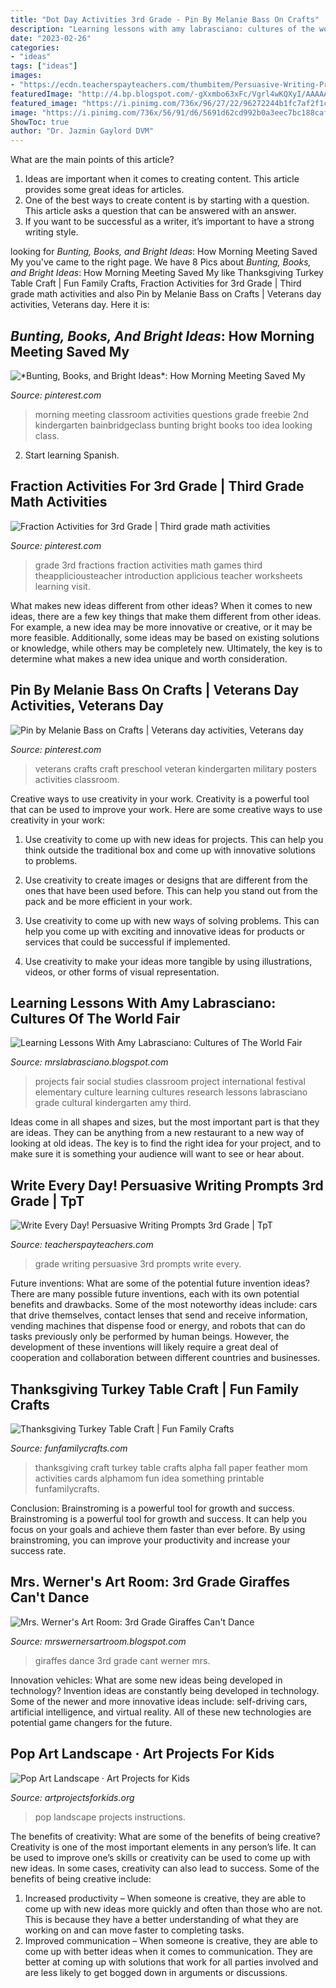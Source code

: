 ```yaml
---
title: "Dot Day Activities 3rd Grade - Pin By Melanie Bass On Crafts"
description: "Learning lessons with amy labrasciano: cultures of the world fair"
date: "2023-02-26"
categories:
- "ideas"
tags: ["ideas"]
images:
- "https://ecdn.teacherspayteachers.com/thumbitem/Persuasive-Writing-Prompts-3rd-Grade-2618378-1523017669/original-2618378-4.jpg"
featuredImage: "http://4.bp.blogspot.com/-gXxmbo63xFc/Vgrl4wKQXyI/AAAAAAAAB6E/PxWixSjXKaw/s1600/IMG_9387.JPG"
featured_image: "https://i.pinimg.com/736x/96/27/22/96272244b1fc7af2f1c801548bfb091f--class-meetings-morning-meetings.jpg"
image: "https://i.pinimg.com/736x/56/91/d6/5691d62cd992b0a3eec7bc188caf45c9.jpg"
ShowToc: true
author: "Dr. Jazmin Gaylord DVM"
---
```



What are the main points of this article?
1. Ideas are important when it comes to creating content. This article provides some great ideas for articles.
2. One of the best ways to create content is by starting with a question. This article asks a question that can be answered with an answer.
3. If you want to be successful as a writer, it’s important to have a strong writing style.

	

		
looking for *Bunting, Books, and Bright Ideas*: How Morning Meeting Saved My you've came to the right page. We have 8 Pics about *Bunting, Books, and Bright Ideas*: How Morning Meeting Saved My like Thanksgiving Turkey Table Craft | Fun Family Crafts, Fraction Activities for 3rd Grade | Third grade math activities and also Pin by Melanie Bass on Crafts | Veterans day activities, Veterans day. Here it is:
		
    
## *Bunting, Books, And Bright Ideas*: How Morning Meeting Saved My

<img loading=lazy src="https://i.pinimg.com/736x/96/27/22/96272244b1fc7af2f1c801548bfb091f--class-meetings-morning-meetings.jpg" onerror="this.onerror=null;this.src='https://tse3.mm.bing.net/th?id=OIP.MXYa50tm7rgh0yRvKb_80gAAAA&amp;pid=15.1';" alt="*Bunting, Books, and Bright Ideas*: How Morning Meeting Saved My">

_Source: pinterest.com_

>morning meeting classroom activities questions grade freebie 2nd kindergarten bainbridgeclass bunting bright books too idea looking class. 

	

2) Start learning Spanish.

    
## Fraction Activities For 3rd Grade | Third Grade Math Activities

<img loading=lazy src="https://i.pinimg.com/736x/56/91/d6/5691d62cd992b0a3eec7bc188caf45c9.jpg" onerror="this.onerror=null;this.src='https://tse1.mm.bing.net/th?id=OIP.XrG5PgqeFsWLR--UIt1PGgHaLQ&amp;pid=15.1';" alt="Fraction Activities for 3rd Grade | Third grade math activities">

_Source: pinterest.com_

>grade 3rd fractions fraction activities math games third theappliciousteacher introduction applicious teacher worksheets learning visit. 

	

What makes new ideas different from other ideas?
When it comes to new ideas, there are a few key things that make them different from other ideas. For example, a new idea may be more innovative or creative, or it may be more feasible. Additionally, some ideas may be based on existing solutions or knowledge, while others may be completely new. Ultimately, the key is to determine what makes a new idea unique and worth consideration.

    
## Pin By Melanie Bass On Crafts | Veterans Day Activities, Veterans Day

<img loading=lazy src="https://i.pinimg.com/originals/2a/08/0a/2a080a0240016595f855e224ba5be183.jpg" onerror="this.onerror=null;this.src='https://tse4.mm.bing.net/th?id=OIP.OqNI9exSh1dvVD0sFdtklwHaLK&amp;pid=15.1';" alt="Pin by Melanie Bass on Crafts | Veterans day activities, Veterans day">

_Source: pinterest.com_

>veterans crafts craft preschool veteran kindergarten military posters activities classroom. 

	

Creative ways to use creativity in your work.
Creativity is a powerful tool that can be used to improve your work. Here are some creative ways to use creativity in your work:
1. Use creativity to come up with new ideas for projects. This can help you think outside the traditional box and come up with innovative solutions to problems.

2. Use creativity to create images or designs that are different from the ones that have been used before. This can help you stand out from the pack and be more efficient in your work.

3. Use creativity to come up with new ways of solving problems. This can help you come up with exciting and innovative ideas for products or services that could be successful if implemented.

4. Use creativity to make your ideas more tangible by using illustrations, videos, or other forms of visual representation.

    
## Learning Lessons With Amy Labrasciano: Cultures Of The World Fair

<img loading=lazy src="http://4.bp.blogspot.com/-gXxmbo63xFc/Vgrl4wKQXyI/AAAAAAAAB6E/PxWixSjXKaw/s1600/IMG_9387.JPG" onerror="this.onerror=null;this.src='https://tse4.mm.bing.net/th?id=OIP.EqRIbBTxsZFPQfB_BNQlngHaJ4&amp;pid=15.1';" alt="Learning Lessons With Amy Labrasciano: Cultures of The World Fair">

_Source: mrslabrasciano.blogspot.com_

>projects fair social studies classroom project international festival elementary culture learning cultures research lessons labrasciano grade cultural kindergarten amy third. 

	

Ideas come in all shapes and sizes, but the most important part is that they are ideas. They can be anything from a new restaurant to a new way of looking at old ideas. The key is to find the right idea for your project, and to make sure it is something your audience will want to see or hear about.

    
## Write Every Day! Persuasive Writing Prompts 3rd Grade | TpT

<img loading=lazy src="https://ecdn.teacherspayteachers.com/thumbitem/Persuasive-Writing-Prompts-3rd-Grade-2618378-1523017669/original-2618378-4.jpg" onerror="this.onerror=null;this.src='https://tse4.mm.bing.net/th?id=OIP.qG9AQWWTLHv7i74pI1zyvQAAAA&amp;pid=15.1';" alt="Write Every Day! Persuasive Writing Prompts 3rd Grade | TpT">

_Source: teacherspayteachers.com_

>grade writing persuasive 3rd prompts write every. 

	

Future inventions: What are some of the potential future invention ideas?
There are many possible future inventions, each with its own potential benefits and drawbacks. Some of the most noteworthy ideas include: cars that drive themselves, contact lenses that send and receive information, vending machines that dispense food or energy, and robots that can do tasks previously only be performed by human beings. However, the development of these inventions will likely require a great deal of cooperation and collaboration between different countries and businesses.

    
## Thanksgiving Turkey Table Craft | Fun Family Crafts

<img loading=lazy src="https://funfamilycrafts.com/wp-content/uploads/2012/11/Thanksgiving-Turkey-Table-Craft.jpg" onerror="this.onerror=null;this.src='https://tse2.mm.bing.net/th?id=OIP.-v5CeG7bSK1NRGYJ1UGW4wHaEk&amp;pid=15.1';" alt="Thanksgiving Turkey Table Craft | Fun Family Crafts">

_Source: funfamilycrafts.com_

>thanksgiving craft turkey table crafts alpha fall paper feather mom activities cards alphamom fun idea something printable funfamilycrafts. 

	

Conclusion: Brainstroming is a powerful tool for growth and success.
Brainstroming is a powerful tool for growth and success. It can help you focus on your goals and achieve them faster than ever before. By using brainstroming, you can improve your productivity and increase your success rate.

    
## Mrs. Werner&#039;s Art Room: 3rd Grade Giraffes Can&#039;t Dance

<img loading=lazy src="http://4.bp.blogspot.com/-EesfA6VjIFQ/UtlsMUIYQ1I/AAAAAAAAApE/RaxjMRaX8bM/s1600/P1000715.JPG" onerror="this.onerror=null;this.src='https://tse2.mm.bing.net/th?id=OIP.CJPfXy7bWfirtPmpq77D4QHaFj&amp;pid=15.1';" alt="Mrs. Werner&#039;s Art Room: 3rd Grade Giraffes Can&#039;t Dance">

_Source: mrswernersartroom.blogspot.com_

>giraffes dance 3rd grade cant werner mrs. 

	

Innovation vehicles: What are some new ideas being developed in technology?
Invention ideas are constantly being developed in technology. Some of the newer and more innovative ideas include: self-driving cars, artificial intelligence, and virtual reality. All of these new technologies are potential game changers for the future.

    
## Pop Art Landscape · Art Projects For Kids

<img loading=lazy src="https://artprojectsforkids.org/wp-content/uploads/2014/12/Pop-Art-Landscape-Post.jpg" onerror="this.onerror=null;this.src='https://tse1.mm.bing.net/th?id=OIP.7jhWRyxootooxS6ZCUK2xAHaFp&amp;pid=15.1';" alt="Pop Art Landscape · Art Projects for Kids">

_Source: artprojectsforkids.org_

>pop landscape projects instructions. 

	

The benefits of creativity: What are some of the benefits of being creative?
Creativity is one of the most important elements in any person’s life. It can be used to improve one’s skills or creativity can be used to come up with new ideas. In some cases, creativity can also lead to success. Some of the benefits of being creative include: 
1. Increased productivity – When someone is creative, they are able to come up with new ideas more quickly and often than those who are not. This is because they have a better understanding of what they are working on and can move faster to completing tasks. 
2. Improved communication – When someone is creative, they are able to come up with better ideas when it comes to communication. They are better at coming up with solutions that work for all parties involved and are less likely to get bogged down in arguments or discussions. 

